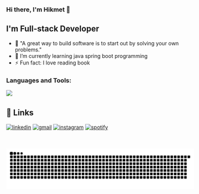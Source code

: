 ### Hi there, I'm Hikmet 👋

## I'm Full-stack Developer
- 🚀 "A great way to build software is to start out by solving your own problems."
- 🌱 I’m currently learning java spring boot programming
- ⚡ Fun fact: I love reading book

### Languages and Tools:

<p>
  <a href="https://skillicons.dev">
    <img src="https://skillicons.dev/icons?i=linux,git,docker,vscode,idea,js,ts,nodejs,react,redux,spring,maven,python,mongo,postgres,redis,rabbitmq,php,laravel" />
  </a>
</p>

## 🔗 Links

[![linkedin](https://img.shields.io/badge/LinkedIn-0077B5?style=for-the-badge&logo=LinkedIn&logoColor=white)](https://linkedin.com/in/hikmetkutuk)
[![gmail](https://img.shields.io/badge/Gmail-D14836?style=for-the-badge&logo=Gmail&logoColor=white)](mailto:hikmetkutuk@gmail.com)
[![instagram](https://img.shields.io/badge/Instagram-E4405F?style=for-the-badge&logo=instagram&logoColor=white)](https://instagram.com/hikmetkutuk)
[![spotify](https://img.shields.io/badge/Spotify-1DB954?style=for-the-badge&logo=spotify&logoColor=white)](https://open.spotify.com/playlist/42xezvvXbFMZHrXPpw2YYH?si=c69d2ee5d7dc4870)

<br />
<br />

[instagram]: https://instagram.com/hikmetkutuk
[linkedin]: https://linkedin.com/in/hikmetkutuk
[spotify]: https://open.spotify.com/playlist/42xezvvXbFMZHrXPpw2YYH?si=c69d2ee5d7dc4870

<picture>
  <source media="(prefers-color-scheme: dark)" srcset="https://raw.githubusercontent.com/hikmetkutuk/hikmetkutuk/output/github-contribution-grid-snake-dark.svg">
  <source media="(prefers-color-scheme: light)" srcset="https://raw.githubusercontent.com/hikmetkutuk/hikmetkutuk/output/github-contribution-grid-snake.svg">
  <img alt="github contribution grid snake animation" src="https://raw.githubusercontent.com/hikmetkutuk/hikmetkutuk/output/github-contribution-grid-snake.svg">
</picture>

